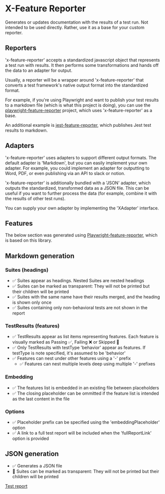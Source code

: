 # X-Feature Reporter
Generates or updates documentation with the results of a test run.
Not intended to be used directly. Rather, use it as a base for your custom reporter.

## Reporters
'x-feature-reporter' accepts a standardized javascript object that represents a test run with results.
It then performs some transformations and hands off the data to an adapter for output.

Usually, a reporter will be a wrapper around 'x-feature-reporter' that converts a test framework's native output format into the standardized format.

For example, if you're using Playwright and want to publish your test results to a markdown file (which is what this project is doing), you can use the [playwright-feature-reporter](https://github.com/royk/playwright-feature-reporter) project, which uses 'x-feature-reporter' as a base.

An additional example is [jest-feature-reporter](https://github.com/royk/jest-feature-reporter), which publishes Jest test results to markdown.

## Adapters

'x-feature-reporter' uses adapters to support different output formats.
The default adapter is 'Markdown', but you can easily implement your own adapter.
For example, you could implement an adapter for outputting to Word, PDF, or even publishing via an API to slack or notion.

'x-feature-reporter' is additionally bundled with a 'JSON' adapter, which outputs the standardized, transformed data as a JSON file. This can be useful if you want to further process the data (for example, combine it with the results of other test runs).

You can supply your own adapter by implementing the 'XAdapter' interface.

## Features

The below section was generated using [Playwright-feature-reporter](https://github.com/royk/playwright-feature-reporter), which is based on this library.

<!-- playwright-feature-reporter--start -->
## Markdown generation
  ### Suites (headings)
  - ✅ Suites appear as headings. Nested Suites are nested headings
  - ✅ Suites can be marked as transparent: They will not be printed but their children will be printed
  - ✅ Suites with the same name have their results merged, and the heading is shown only once
  - ✅ Suites containing only non-behavioral tests are not shown in the report
  ### TestResults (features)
  - ✅ TestResults appear as list items representing features. Each feature is visually marked as Passing ✅, Failing ❌ or Skipped 🚧
  - ✅ Only TestResults with testType 'behavior' appear as features. If testType is note specified, it's assumed to be 'behavior'
  - ✅ Features can nest under other features using a '-' prefix
    - ✅ Features can nest multiple levels deep using multiple '-' prefixes
  ### Embedding
  - ✅ The features list is embedded in an existing file between placeholders
  - ✅ The closing placeholder can be ommitted if the feature list is intended as the last content in the file
  ### Options
  - ✅ Placeholder prefix can be specified using the 'embeddingPlaceholder' option
  - ✅ A link to a full test report will be included when the 'fullReportLink' option is provided
## JSON generation
- ✅ Generates a JSON file
- 🚧 Suites can be marked as transparent: They will not be printed but their children will be printed

[Test report](https://raw.githack.com/royk/x-feature-reporter/refs/heads/main/playwright-report/index.html)
